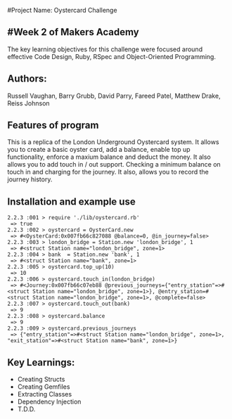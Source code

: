 #Project Name: Oystercard Challenge

#Week 2 of Makers Academy
--------------------------

The key learning objectives for this challenge were focused around effective Code Design, Ruby, RSpec and Object-Oriented Programming.

Authors:
--------

Russell Vaughan, Barry Grubb, David Parry, Fareed Patel, Matthew Drake, Reiss Johnson

Features of program
--------------------

This is a replica of the London Underground Oystercard system. It allows you to create a basic oyster card, add a balance, enable top up functionality, enforce a maxium balance and deduct the money. It also allows you to add touch in / out support. Checking a minimum balance on touch in and charging for the journey. It also, allows you to record the journey history.

Installation and example use
----------------------------

```
2.2.3 :001 > require './lib/oystercard.rb'
 => true 
2.2.3 :002 > oystercard = OysterCard.new
 => #<OysterCard:0x007fb66c827088 @balance=0, @in_journey=false> 
2.2.3 :003 > london_bridge = Station.new 'london_bridge', 1
 => #<struct Station name="london_bridge", zone=1> 
2.2.3 :004 > bank  = Station.new 'bank', 1
 => #<struct Station name="bank", zone=1> 
2.2.3 :005 > oystercard.top_up(10)
 => 10 
2.2.3 :006 > oystercard.touch_in(london_bridge)
 => #<Journey:0x007fb66c07eb88 @previous_journeys={"entry_station"=>#<struct Station name="london_bridge", zone=1>}, @entry_station=#<struct Station name="london_bridge", zone=1>, @complete=false> 
2.2.3 :007 > oystercard.touch_out(bank)
 => 9 
2.2.3 :008 > oystercard.balance
 => 9 
2.2.3 :009 > oystercard.previous_journeys
 => {"entry_station"=>#<struct Station name="london_bridge", zone=1>, "exit_station"=>#<struct Station name="bank", zone=1>} 

```

 Key Learnings:
 --------------
- Creating Structs
- Creating Gemfiles
- Extracting Classes
- Dependency Injection
- T.D.D.
